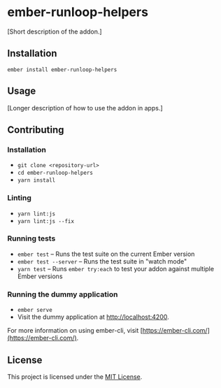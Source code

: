ember-runloop-helpers
==============================================================================

[Short description of the addon.]

Installation
------------------------------------------------------------------------------

```
ember install ember-runloop-helpers
```


Usage
------------------------------------------------------------------------------

[Longer description of how to use the addon in apps.]


Contributing
------------------------------------------------------------------------------

### Installation

* `git clone <repository-url>`
* `cd ember-runloop-helpers`
* `yarn install`

### Linting

* `yarn lint:js`
* `yarn lint:js --fix`

### Running tests

* `ember test` – Runs the test suite on the current Ember version
* `ember test --server` – Runs the test suite in "watch mode"
* `yarn test` – Runs `ember try:each` to test your addon against multiple Ember versions

### Running the dummy application

* `ember serve`
* Visit the dummy application at [http://localhost:4200](http://localhost:4200).

For more information on using ember-cli, visit [https://ember-cli.com/](https://ember-cli.com/).

License
------------------------------------------------------------------------------

This project is licensed under the [MIT License](LICENSE.md).
